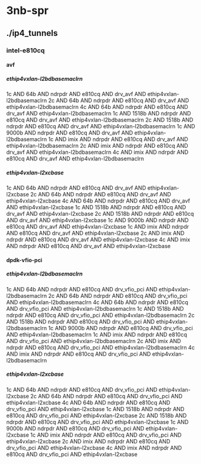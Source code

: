 # 3nb-spr
## ./ip4_tunnels
### intel-e810cq
#### avf
##### ethip4vxlan-l2bdbasemaclrn
1c AND 64b AND ndrpdr AND e810cq AND drv_avf AND ethip4vxlan-l2bdbasemaclrn
2c AND 64b AND ndrpdr AND e810cq AND drv_avf AND ethip4vxlan-l2bdbasemaclrn
4c AND 64b AND ndrpdr AND e810cq AND drv_avf AND ethip4vxlan-l2bdbasemaclrn
1c AND 1518b AND ndrpdr AND e810cq AND drv_avf AND ethip4vxlan-l2bdbasemaclrn
2c AND 1518b AND ndrpdr AND e810cq AND drv_avf AND ethip4vxlan-l2bdbasemaclrn
1c AND 9000b AND ndrpdr AND e810cq AND drv_avf AND ethip4vxlan-l2bdbasemaclrn
1c AND imix AND ndrpdr AND e810cq AND drv_avf AND ethip4vxlan-l2bdbasemaclrn
2c AND imix AND ndrpdr AND e810cq AND drv_avf AND ethip4vxlan-l2bdbasemaclrn
4c AND imix AND ndrpdr AND e810cq AND drv_avf AND ethip4vxlan-l2bdbasemaclrn
##### ethip4vxlan-l2xcbase
1c AND 64b AND ndrpdr AND e810cq AND drv_avf AND ethip4vxlan-l2xcbase
2c AND 64b AND ndrpdr AND e810cq AND drv_avf AND ethip4vxlan-l2xcbase
4c AND 64b AND ndrpdr AND e810cq AND drv_avf AND ethip4vxlan-l2xcbase
1c AND 1518b AND ndrpdr AND e810cq AND drv_avf AND ethip4vxlan-l2xcbase
2c AND 1518b AND ndrpdr AND e810cq AND drv_avf AND ethip4vxlan-l2xcbase
1c AND 9000b AND ndrpdr AND e810cq AND drv_avf AND ethip4vxlan-l2xcbase
1c AND imix AND ndrpdr AND e810cq AND drv_avf AND ethip4vxlan-l2xcbase
2c AND imix AND ndrpdr AND e810cq AND drv_avf AND ethip4vxlan-l2xcbase
4c AND imix AND ndrpdr AND e810cq AND drv_avf AND ethip4vxlan-l2xcbase
#### dpdk-vfio-pci
##### ethip4vxlan-l2bdbasemaclrn
1c AND 64b AND ndrpdr AND e810cq AND drv_vfio_pci AND ethip4vxlan-l2bdbasemaclrn
2c AND 64b AND ndrpdr AND e810cq AND drv_vfio_pci AND ethip4vxlan-l2bdbasemaclrn
4c AND 64b AND ndrpdr AND e810cq AND drv_vfio_pci AND ethip4vxlan-l2bdbasemaclrn
1c AND 1518b AND ndrpdr AND e810cq AND drv_vfio_pci AND ethip4vxlan-l2bdbasemaclrn
2c AND 1518b AND ndrpdr AND e810cq AND drv_vfio_pci AND ethip4vxlan-l2bdbasemaclrn
1c AND 9000b AND ndrpdr AND e810cq AND drv_vfio_pci AND ethip4vxlan-l2bdbasemaclrn
1c AND imix AND ndrpdr AND e810cq AND drv_vfio_pci AND ethip4vxlan-l2bdbasemaclrn
2c AND imix AND ndrpdr AND e810cq AND drv_vfio_pci AND ethip4vxlan-l2bdbasemaclrn
4c AND imix AND ndrpdr AND e810cq AND drv_vfio_pci AND ethip4vxlan-l2bdbasemaclrn
##### ethip4vxlan-l2xcbase
1c AND 64b AND ndrpdr AND e810cq AND drv_vfio_pci AND ethip4vxlan-l2xcbase
2c AND 64b AND ndrpdr AND e810cq AND drv_vfio_pci AND ethip4vxlan-l2xcbase
4c AND 64b AND ndrpdr AND e810cq AND drv_vfio_pci AND ethip4vxlan-l2xcbase
1c AND 1518b AND ndrpdr AND e810cq AND drv_vfio_pci AND ethip4vxlan-l2xcbase
2c AND 1518b AND ndrpdr AND e810cq AND drv_vfio_pci AND ethip4vxlan-l2xcbase
1c AND 9000b AND ndrpdr AND e810cq AND drv_vfio_pci AND ethip4vxlan-l2xcbase
1c AND imix AND ndrpdr AND e810cq AND drv_vfio_pci AND ethip4vxlan-l2xcbase
2c AND imix AND ndrpdr AND e810cq AND drv_vfio_pci AND ethip4vxlan-l2xcbase
4c AND imix AND ndrpdr AND e810cq AND drv_vfio_pci AND ethip4vxlan-l2xcbase
